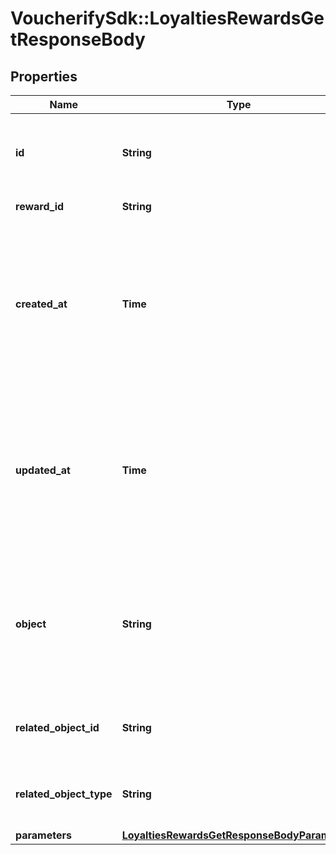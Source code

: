 # VoucherifySdk::LoyaltiesRewardsGetResponseBody

## Properties

| Name | Type | Description | Notes |
| ---- | ---- | ----------- | ----- |
| **id** | **String** | Unique reward assignment ID, assigned by Voucherify. | [optional] |
| **reward_id** | **String** | Associated reward ID. | [optional] |
| **created_at** | **Time** | Timestamp representing the date and time when the reward assignment was created. The value is shown in the ISO 8601 format. | [optional] |
| **updated_at** | **Time** | Timestamp representing the date and time when the reward assignment was updated. The value is shown in the ISO 8601 format. | [optional] |
| **object** | **String** | The type of the object represented by the JSON. This object stores information about the reward assignment. | [optional][default to &#39;reward_assignment&#39;] |
| **related_object_id** | **String** | Related object ID to which the reward was assigned. | [optional] |
| **related_object_type** | **String** | Related object type to which the reward was assigned. | [optional][default to &#39;campaign&#39;] |
| **parameters** | [**LoyaltiesRewardsGetResponseBodyParameters**](LoyaltiesRewardsGetResponseBodyParameters.md) |  | [optional] |

